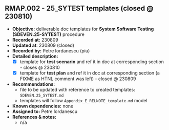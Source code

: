 
## RMAP.002 - 25_SYTEST templates (closed @ 230810)

* **Objective:** deliverable doc templates for **System Software Testing (SDEVEN.25-SYTEST)** procedure
* **Recorded at:** 230809
* **Updated at**: 230809 (closed)
* **Recorded by:** Petre Iordanescu (piu)
* **Detailed  description:**
    * [x] template for __test scenario__ and ref it in doc at corresponding section - closes @ 230810
    * [x] template for __test plan__ and ref it in doc at corresponding section (a FIXME as HTNL comment was left) - closed @ 230809
* **Recommendations:**
    * file to be updated with reference to created templates: `SDEVEN.25_SYTEST.md`
    * templates will follow `Appendix_E_RELNOTE_template.md` model
* **Known dependencies:** none
* **Assigned to:** Petre Iordanescu
* **References & notes:**
    * n/a

 
